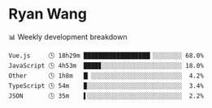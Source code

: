 # Ryan Wang

 <!-- waka-box start -->
📊 Weekly development breakdown
```text
Vue.js     🕓 18h29m ██████████████████▎░░░░░░░░ 68.0%
JavaScript 🕓 4h53m  ████▊░░░░░░░░░░░░░░░░░░░░░░ 18.0%
Other      🕓 1h8m   █▏░░░░░░░░░░░░░░░░░░░░░░░░░  4.2%
TypeScript 🕓 54m    ▉░░░░░░░░░░░░░░░░░░░░░░░░░░  3.4%
JSON       🕓 35m    ▌░░░░░░░░░░░░░░░░░░░░░░░░░░  2.2%
```
<!-- Powered by https://github.com/YouEclipse/waka-box-go . -->
<!-- waka-box end -->